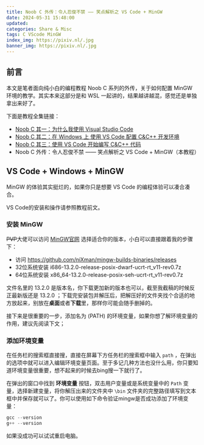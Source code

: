 ```yaml
---
title: Noob C 外传：令人忍俊不禁 —— 笑点解析之 VS Code + MinGW
date: 2024-05-31 15:48:00
updated: 
categories: Share & Misc
tags: C VScode MinGW
index_img: https://pixiv.nl/.jpg
banner_img: https://pixiv.nl/.jpg
---
```


## 前言

本文是笔者面向纯小白的编程教程 Noob C 系列的外传，关于如何配置 MinGW 环境的教学。其实本来这部分是和 WSL 一起讲的，结果越讲越混，感觉还是单独拿出来好了。

下面是教程全集链接：

- [Noob C 其一：为什么我使用 Visual Studio Code](https://nanodaovo.github.io/2023/11/21/vsc_rec/)
- [Noob C 其二：在 Windows 上 使用 VS Code 配置 C&C++ 开发环境](https://nanodaovo.github.io/2023/11/22/vsc_c&c++/)
- [Noob C 其三：使用 VS Code 开始编写 C&C++ 代码](https://nanodaovo.github.io/2024/05/23/vsc_c&c++_startcoding/)
- Noob C 外传：令人忍俊不禁 —— 笑点解析之 VS Code + MinGW（本教程）

## VS Code + Windows + MinGW

MinGW 的体验其实挺烂的，如果你只是想要 VS Code 的编程体验可以凑合凑合。

VS Code的安装和操作请参照教程前文。

### 安装 MinGW

~~PVP~~大佬可以访问 [MinGW官网](https://www.mingw-w64.org/downloads) 选择适合你的版本，小白可以直接跟着我的步骤下：

 - 访问 https://github.com/niXman/mingw-builds-binaries/releases
 - 32位系统安装 i686-13.2.0-release-posix-dwarf-ucrt-rt_v11-rev0.7z
 - 64位系统安装 x86_64-13.2.0-release-posix-seh-ucrt-rt_v11-rev0.7z

文件名里的 13.2.0 是版本名，你下载更加新的版本也可以，截至我截稿的时候反正最新版还是 13.2.0 ；下载完安装包并解压后，把解压好的文件夹找个合适的地方放起来，别放在**桌面**或者**下载**里，那样你可能会随手删掉的。

接下来是很重要的一步，添加名为 (PATH) 的环境变量，如果你想了解环境变量的作用，建议先阅读下文；

### 添加环境变量

在任务栏的搜索框直接搜，直接在屏幕下方任务栏的搜索框中输入 `path` ，在弹出的选项中就可以进入编辑环境变量页面。至于多记几种方法也没什么用，你只要知道环境变量很重要，想不起来的时候去bing搜一下就行了。

在弹出的窗口中找到 **环境变量** 按钮，双击用户变量或是系统变量中的 `Path` 变量，选择新建变量，将你解压出来的文件夹中 `\bin` 文件夹的完整路径填写到文本框中并保存就可以了。你可以使用如下命令验证mingw是否成功添加了环境变量：

``` PowerShell
gcc --version
g++ --version
```

如果没成功可以试试重启电脑。